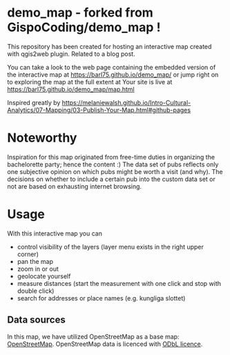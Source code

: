 # demo_map - forked from GispoCoding/demo_map !

This repository has been created for hosting an interactive map created with qgis2web plugin. Related to a blog post.

You can take a look to the web page containing the embedded version of the interactive map at https://barl75.github.io/demo_map/ or jump right on to exploring the map at the full extent at Your site is live at https://barl75.github.io/demo_map/map.html

Inspired greatly by https://melaniewalsh.github.io/Intro-Cultural-Analytics/07-Mapping/03-Publish-Your-Map.html#github-pages

# Noteworthy

Inspiration for this map originated from free-time duties in organizing the bachelorette party; hence the content :) The data set of pubs reflects only one subjective opinion on which pubs might be worth a visit (and why). The decisions on whether to include a certain pub into the custom data set or not are based on exhausting internet browsing.

# Usage

With this interactive map you can
- control visibility of the layers (layer menu exists in the right upper corner)
- pan the map
- zoom in or out
- geolocate yourself
- measure distances (start the measurement with one click and stop with double click)
- search for addresses or place names (e.g. kungliga slottet)

## Data sources

In this map, we have utilized OpenStreetMap as a base map: <a href="https://www.openstreetmap.org" target="_blank">OpenStreetMap</a>. OpenStreetMap data is licenced with <a href="https://opendatacommons.org/licenses/odbl/">ODbL licence</a>.
